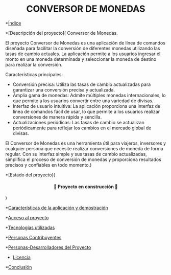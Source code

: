 <h1 align="center"> CONVERSOR DE MONEDAS </h1>

*[Índice](#índice)

*[Descripción del proyecto]( Conversor de Monedas.

El proyecto Conversor de Monedas es una aplicación de línea de comandos diseñada para facilitar la conversión de diferentes monedas utilizando las tasas de cambio actuales. La aplicación permite a los usuarios ingresar el monto en una moneda determinada y seleccionar la moneda de destino para realizar la conversión.

Características principales:
- Conversión precisa: Utiliza las tasas de cambio actualizadas para garantizar una conversión precisa y actualizada.
- Amplia gama de monedas: Admite múltiples monedas internacionales, lo que permite a los usuarios convertir entre una variedad de divisas.
- Interfaz de usuario intuitiva: La aplicación proporciona una interfaz de línea de comandos fácil de usar, lo que permite a los usuarios realizar conversiones de manera rápida y sencilla.
- Actualizaciones periódicas: Las tasas de cambio se actualizan periódicamente para reflejar los cambios en el mercado global de divisas.

El Conversor de Monedas es una herramienta útil para viajeros, inversores y cualquier persona que necesite realizar conversiones de moneda de forma regular. Con su interfaz simple y sus tasas de cambio actualizadas, simplifica el proceso de conversión de monedas y proporciona resultados precisos y confiables en todo momento.)

*[Estado del proyecto](<h4 align="center">
:construction: Proyecto en construcción :construction:
</h4>)

*[Características de la aplicación y demostración](#Características-de-la-aplicación-y-demostración)

*[Acceso al proyecto](#acceso-proyecto)

*[Tecnologías utilizadas](#tecnologías-utilizadas)

*[Personas Contribuyentes](#personas-contribuyentes)

*[Personas-Desarrolladores del Proyecto](#personas-desarrolladores)

* [Licencia](#licencia)

*[Conclusión](#conclusión)
